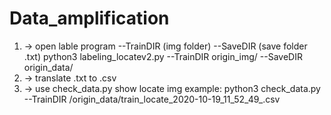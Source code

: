 # Data_amplification
1. -> open lable program --TrainDIR (img folder) --SaveDIR (save folder .txt) 
python3 labeling_locatev2.py --TrainDIR origin_img/ --SaveDIR origin_data/ 
2. -> translate .txt to .csv
3. -> use check_data.py show locate img example: python3 check_data.py --TrainDIR /origin_data/train_locate_2020-10-19_11_52_49_.csv



